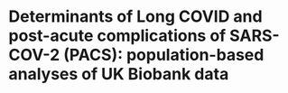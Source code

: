 # Determinants of Long COVID and post-acute complications of SARS-COV-2 (PACS): population-based analyses of UK Biobank data
